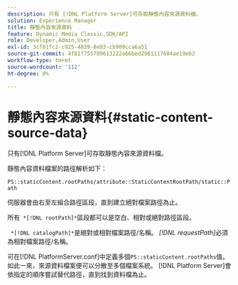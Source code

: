 ```yaml
---
description: 只有 [!DNL Platform Server]可存取靜態內容來源資料檔。
solution: Experience Manager
title: 靜態內容來源資料
feature: Dynamic Media Classic,SDK/API
role: Developer,Admin,User
exl-id: 3cf01fc2-c925-4039-8e03-cb909cca6a51
source-git-commit: 4f81f755789613222a66bed2961117604ae19e62
workflow-type: tm+mt
source-wordcount: '112'
ht-degree: 0%

---
```


# 靜態內容來源資料{#static-content-source-data}

只有[!DNL Platform Server]可存取靜態內容來源資料檔。

靜態內容資料檔案的路徑解析如下：

`PS::staticContent.rootPaths/attribute::StaticContentRootPath/static::Path`

伺服器會由右至左組合路徑區段，直到建立絕對檔案路徑為止。

所有` *[!DNL rootPath]*`區段都可以是空白、相對或絕對路徑區段。

` *[!DNL catalogPath]*`是絕對或相對檔案路徑/名稱。 *[!DNL requestPath]*&#x200B;必須為相對檔案路徑/名稱。

可在[!DNL PlatformServer.conf]中定義多個`PS::staticContent.rootPaths`值。 如此一來，來源資料檔案便可以分散至多個檔案系統。 [!DNL Platform Server]會依指定的順序嘗試替代路徑，直到找到資料檔為止。
